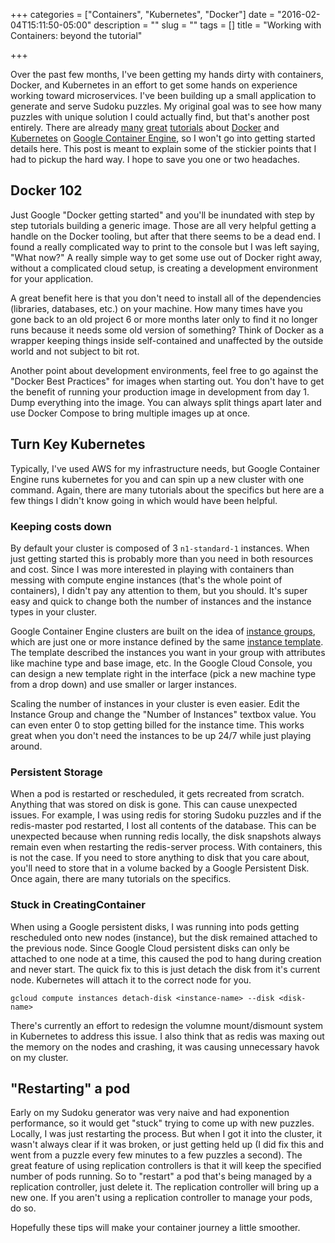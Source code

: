 +++
categories = ["Containers", "Kubernetes", "Docker"]
date = "2016-02-04T15:11:50-05:00"
description = ""
slug = ""
tags = []
title = "Working with Containers: beyond the tutorial"

+++

Over the past few months, I've been getting my hands dirty with containers,
Docker, and Kubernetes in an effort to get some hands on experience working
toward microservices. I've been building up a small application to generate and
serve Sudoku puzzles. My original goal was to see how many puzzles with unique 
solution I could actually find, but that's another post entirely. There are
already
[many](https://docs.docker.com/engine/userguide/basics/)
[great](http://kubernetes.io/v1.1/examples/guestbook-go/README.html)
[tutorials](https://cloud.google.com/container-engine/docs/tutorials/guestbook)
about
[Docker](https://docs.docker.com/)
and
[Kubernetes](http://kubernetes.io/v1.1/docs/whatisk8s.html)
on [Google Container Engine](https://cloud.google.com/container-engine/docs/),
so I won't go into getting started details here. This post is meant to explain
some of the stickier points that I had to pickup the hard way. I hope to save
you one or two headaches.

## Docker 102

Just Google "Docker getting started" and you'll be inundated with step by step
tutorials building a generic image. Those are all very helpful getting a handle
on the Docker tooling, but after that there seems to be a dead end.  I found a
really complicated way to print to the console but I was left saying, "What
now?" A really simple way to get some use out of Docker right away, without a
complicated cloud setup, is creating a development environment for your
application.

A great benefit here is that you don't need to install all of the dependencies
(libraries, databases, etc.) on your machine. How many times have you gone back
to an old project 6 or more months later only to find it no longer runs because
it needs some old version of something? Think of Docker as a wrapper keeping
things inside self-contained and unaffected by the outside world and not
subject to bit rot.

Another point about development environments, feel free to go against the
"Docker Best Practices" for images when starting out. You don't have to get the
benefit of running your production image in development from day 1. Dump
everything into the image. You can always split things apart later and use
Docker Compose to bring multiple images up at once.

## Turn Key Kubernetes

Typically, I've used AWS for my infrastructure needs, but Google Container
Engine runs kubernetes for you and can spin up a new cluster with one command.
Again, there are many tutorials about the specifics but here are a few things I
didn't know going in which would have been helpful.

### Keeping costs down

By default your cluster is composed of 3 `n1-standard-1` instances. When just
getting started this is probably more than you need in both resources and cost.
Since I was more interested in playing with containers than messing with
compute engine instances (that's the whole point of containers), I didn't pay
any attention to them, but you should. It's super easy and quick to change both
the number of instances and the instance types in your cluster.

Google Container Engine clusters are built on the idea of [instance
groups](https://cloud.google.com/compute/docs/instance-groups/), which
are just one or more instance defined by the same [instance
template](https://cloud.google.com/compute/docs/instance-templates). The
template described the instances you want in your group with attributes like 
machine type and base image, etc.  In the Google Cloud Console, you can design
a new template right in the interface (pick a new machine type from a drop down)
and use smaller or larger instances. 

Scaling the number of instances in your cluster is even easier. Edit the
Instance Group and change the "Number of Instances" textbox value. You can even
enter 0 to stop getting billed for the instance time. This works great when you
don't need the instances to be up 24/7 while just playing around.

### Persistent Storage

When a pod is restarted or rescheduled, it gets recreated from scratch. Anything
that was stored on disk is gone. This can cause unexpected issues. For example,
I was using redis for storing Sudoku puzzles and if the redis-master pod
restarted, I lost all contents of the database. This can be unexpected because
when running redis locally, the disk snapshots always remain even when
restarting the redis-server process. With containers, this is not the case. If
you need to store anything to disk that you care about, you'll need to store
that in a volume backed by a Google Persistent Disk. Once again, there are many
tutorials on the specifics.

### Stuck in CreatingContainer

When using a Google persistent disks, I was running into pods getting
rescheduled onto new nodes (instance), but the disk remained attached to the
previous node. Since Google Cloud persistent disks can only be attached to one
node at a time, this caused the pod to hang during creation and never start.
The quick fix to this is just detach the disk from it's current node.
Kubernetes will attach it to the correct node for you.

```
gcloud compute instances detach-disk <instance-name> --disk <disk-name>
```

There's currently an effort to redesign the volumne mount/dismount system in
Kubernetes to address this issue. I also think that as redis was maxing out the
memory on the nodes and crashing, it was causing unnecessary havok on my 
cluster.

## "Restarting" a pod

Early on my Sudoku generator was very naive and had exponention performance, so
it would get "stuck" trying to come up with new puzzles. Locally, I was just
restarting the process. But when I got it into the cluster, it wasn't always
clear if it was broken, or just getting held up (I did fix this and went from
a puzzle every few minutes to a few puzzles a second). The great feature of
using replication controllers is that it will keep the specified number of pods
running. So to "restart" a pod that's being managed by a replication controller,
just delete it. The replication controller will bring up a new one. If you
aren't using a replication controller to manage your pods, do so.

Hopefully these tips will make your container journey a little smoother.
